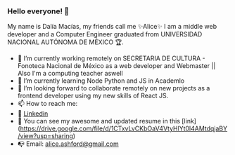 ### Hello everyone! 👋

My name is Dalía Macías, my friends call me ✨Alice✨
I am a middle web developer and a Computer Engineer graduated from UNIVERSIDAD NACIONAL AUTÓNOMA DE MÉXICO 🏆. 

- 🔭 I’m currently working remotely on SECRETARIA DE CULTURA - Fonoteca Nacional de México as a web developer and Webmaster || Also I'm a computing teacher aswell
- 🌱 I’m currently learning Node Python and JS in Academlo 
- 👯 I’m looking forward to collaborate remotely on new projects as a frontend developer using my new skills of React JS.
- 📫 How to reach me: 
- 👔 <a href="https://www.linkedin.com/in/dal%C3%ADa-mac%C3%ADas-mu%C3%B1oz-a01131190/">Linkedin</a>
- 💎 You can see my awesome and updated resume in this [link] (https://drive.google.com/file/d/1CTxvLvCKbOaV4VtyHlYt0l4AMtdqjaBY/view?usp=sharing) 
- 📭 Email: alice.ashford@gmail.com  
